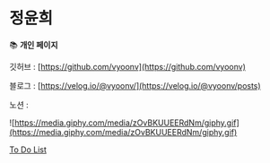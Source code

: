 # 정윤희

📚 **개인 페이지**

깃허브 : [https://github.com/vyoonv](https://github.com/vyoonv)

블로그 : [https://velog.io/@vyoonv/](https://velog.io/@vyoonv/posts)

노션 : 

![https://media.giphy.com/media/zOvBKUUEERdNm/giphy.gif](https://media.giphy.com/media/zOvBKUUEERdNm/giphy.gif)

[To Do List](To%20Do%20List%2055d743c7dafd450a8331666c75f1359d.csv)